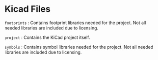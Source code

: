 # Kicad Files

`footprints` : Contains footprint libraries needed for the
project. Not all needed libraries are included due to
licensing.

`project` : Contains the KiCad project itself.

`symbols` : Contains symbol libraries needed for the
project. Not all needed libraries are included due to
licensing.
